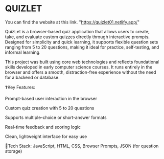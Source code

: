 # QUIZLET
You can find the website at this link. 
"https://quizlet01.netlify.app/"

QuizLet is a browser-based quiz application that allows users to create, take, and evaluate custom quizzes directly through interactive prompts. Designed for simplicity and quick learning, it supports flexible question sets ranging from 5 to 20 questions, making it ideal for practice, self-testing, and informal learning.

This project was built using core web technologies and reflects foundational skills developed in early computer science courses. It runs entirely in the browser and offers a smooth, distraction-free experience without the need for a backend or database.

❓Key Features:

Prompt-based user interaction in the browser

Custom quiz creation with 5 to 20 questions

Supports multiple-choice or short-answer formats

Real-time feedback and scoring logic

Clean, lightweight interface for easy use

🎨Tech Stack:
JavaScript, HTML, CSS, Browser Prompts, JSON (for question storage)
